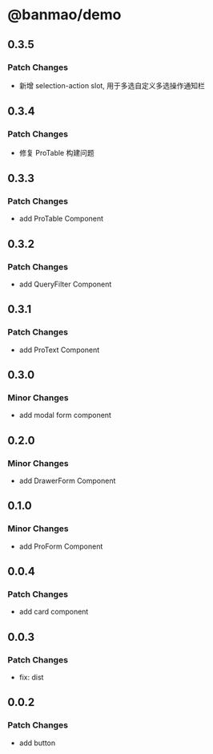 # @banmao/demo

## 0.3.5

### Patch Changes

- 新增 selection-action slot, 用于多选自定义多选操作通知栏

## 0.3.4

### Patch Changes

- 修复 ProTable 构建问题

## 0.3.3

### Patch Changes

- add ProTable Component

## 0.3.2

### Patch Changes

- add QueryFilter Component

## 0.3.1

### Patch Changes

- add ProText Component

## 0.3.0

### Minor Changes

- add modal form component

## 0.2.0

### Minor Changes

- add DrawerForm Component

## 0.1.0

### Minor Changes

- add ProForm Component

## 0.0.4

### Patch Changes

- add card component

## 0.0.3

### Patch Changes

- fix: dist

## 0.0.2

### Patch Changes

- add button
